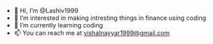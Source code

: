 - 👋 Hi, I’m @Lashiv1999
- 👀 I’m interested in making intresting things in finance using coding 
- 🌱 I’m currently learning coding 
- 📫 You can reach me at vishalnayyar1999@gmail.com

<!---
Lashiv1999/Lashiv1999 is a ✨ special ✨ repository because its `README.md` (this file) appears on your GitHub profile.
You can click the Preview link to take a look at your changes.
--->
